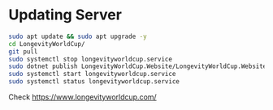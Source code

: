 # Updating Server

```sh
sudo apt update && sudo apt upgrade -y
cd LongevityWorldCup/
git pull
sudo systemctl stop longevityworldcup.service
sudo dotnet publish LongevityWorldCup.Website/LongevityWorldCup.Website.csproj --configuration Release --output /var/www/LongevityWorldCup/publish
sudo systemctl start longevityworldcup.service
sudo systemctl status longevityworldcup.service
```

Check https://www.longevityworldcup.com/